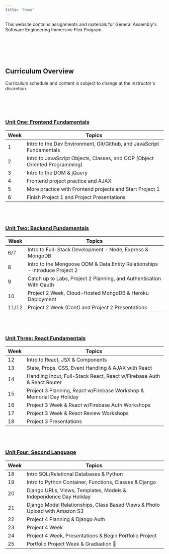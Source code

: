 ```yaml
---
title: "Home"
---
```



This website contains assignments and materials for General Assembly's Software Engineering Immersive Flex Program. 

<br>
<br>
<br>
<br>



## Curriculum Overview

Curriculum schedule and content is subject to change at the instructor's discretion.

<br>
<br>
<br>



### [Unit One: Frontend Fundamentals](/frontend-fundamentals)

| Week  | Topics |
| ----- | ------ |
| 1  | Intro to the Dev Environment, Git/Github, and JavaScript Fundamentals  |
| 2  | Intro to JavaScript Objects, Classes, and OOP (Object Oriented Programming) |
| 3  | Intro to the DOM & jQuery |
| 4  | Frontend project practice and AJAX|
| 5 | More practice with Frontend projects and Start Project 1 |
| 6  | Finish Project 1 and Project Presentations |


<br>
<br>


### [Unit Two: Backend Fundamentals](/backend-fundamentals)


<!-- ### 🔒 Unit Two: Backend Fundamentals - **Locked** -->

| Week  | Topics |
| ----- | ------ |
| 6/7  | Intro to Full-Stack Development - Node, Express & MongoDB |
| 8  | Intro to the Mongoose ODM & Data Entity Relationships - Introduce Project 2|
| 9  | Catch up to Labs, Project 2 Planning, and Authentication With Oauth |
| 10 | Project 2 Week, Cloud-Hosted MongoDB & Heroku Deployment |
| 11/12 | Project 2 Week (Cont) and Project 2 Presentations |


<br>
<br>


### [Unit Three: React Fundamentals](/react-fundamentals)

<!-- ### 🔒 Unit Three: React Fundamentals - **Locked** -->

| Week  | Topics |
| ----- | ------ |
| 12 | Intro to React, JSX & Components  |
| 13 | State, Props, CSS, Event Handling & AJAX with React |
| 14 | Handling Input, Full-Stack React, React w/Firebase Auth & React Router |
| 15 | Project 3 Planning, React w/Firebase Workshop & Memorial Day Holiday  |
| 16 | Project 3 Week & React w/Firebase Auth Workshops |
| 17 | Project 3 Week & React Review Workshops |
| 18 | Project 3 Presentations |


<br>
<br>


### [Unit Four: Second Language](/second-language)
<!-- ### 🔒 Unit Four: Second Language - **Locked** -->

| Week  | Topics |
| ----- | ------ |
| 18  | Intro SQL/Relational Databases & Python  |
| 19  | Intro to Python Container, Functions, Classes & Django |
| 20  | Django URLs, Views, Templates, Models & Independence Day Holiday |
| 21  | Django Model Relationships, Class Based Views & Photo Upload with Amazon S3|
| 22 | Project 4 Planning & Django Auth|
| 23  | Project 4 Week |
| 24  | Project 4 Week, Presentations & Begin Portfolio Project |
| 25  | Portfolio Project Week & Graduation 🎉|

<div style="color: grey;">
</div>

